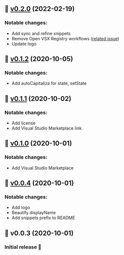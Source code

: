 ## :bookmark: [v0.2.0](https://github.com/JohanZasada/recoiljs-snippets/compare/v0.2.0...v0.1.2) (2022-02-19)

### Notable changes:
* Add sync and refine snippets
* Remove Open VSX Registry workflows ([related issue](https://github.com/JohanZasada/recoiljs-snippets/issues/2))
* Update logo

## :bookmark: [v0.1.2](https://github.com/JohanZasada/recoiljs-snippets/compare/v0.1.2...v0.1.1) (2020-10-05)

### Notable changes:
* Add autoCapitaliza for state, setState

## :bookmark: [v0.1.1](https://github.com/JohanZasada/recoiljs-snippets/compare/v0.1.1...v0.1.0) (2020-10-02)

### Notable changes:
* Add license
* Add Visual Studio Marketplace link

## :bookmark: [v0.1.0](https://github.com/JohanZasada/recoiljs-snippets/compare/v0.1.0...v0.0.4) (2020-10-01)

### Notable changes:
* Add Visual Studio Marketplace

## :bookmark: [v0.0.4](https://github.com/JohanZasada/recoiljs-snippets/compare/v0.0.3...v0.0.4) (2020-10-01)

### Notable changes:
* Add logo
* Beautify displayName
* Add snippets prefix to README

## :bookmark: v0.0.3 (2020-10-01)

### Initial release :tada:
